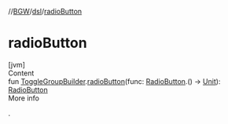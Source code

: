 //[BGW](../../index.md)/[dsl](index.md)/[radioButton](radio-button.md)



# radioButton  
[jvm]  
Content  
fun [ToggleGroupBuilder](-toggle-group-builder/index.md).[radioButton](radio-button.md)(func: [RadioButton](../tools.aqua.bgw.elements.uielements/-radio-button/index.md).() -> [Unit](https://kotlinlang.org/api/latest/jvm/stdlib/kotlin/-unit/index.html)): [RadioButton](../tools.aqua.bgw.elements.uielements/-radio-button/index.md)  
More info  


.

  



